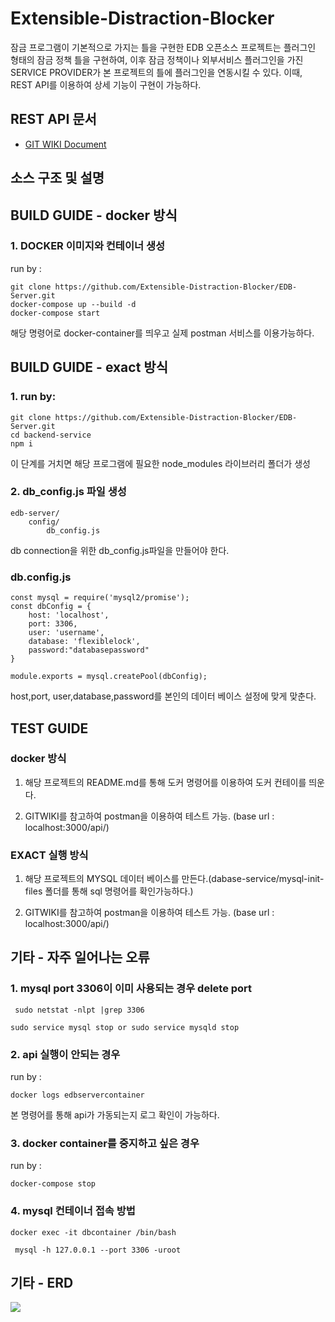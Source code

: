 Extensible-Distraction-Blocker
=========================================

잠금 프로그램이 기본적으로 가지는 틀을 구현한 EDB 오픈소스 프로젝트는  플러그인 형태의 잠금 정책 틀을 구현하여, 이후 잠금 정책이나 외부서비스 플러그인을 가진 SERVICE PROVIDER가 본 프로젝트의 틀에 플러그인을 연동시킬 수 있다. 이때, REST API를 이용하여 상세 기능이 구현이 가능하다. 

## REST API  문서
* [GIT WIKI Document](https://github.com/Extensible-Distraction-Blocker/EDB-Server/wiki)

## 소스 구조 및 설명 


## BUILD GUIDE - docker 방식

### 1. DOCKER 이미지와 컨테이너 생성
run by : 
```
git clone https://github.com/Extensible-Distraction-Blocker/EDB-Server.git
docker-compose up --build -d
docker-compose start
```
해당 명령어로 docker-container를 띄우고 실제 postman 서비스를 이용가능하다.

## BUILD GUIDE - exact 방식

### 1. run by: 
```
git clone https://github.com/Extensible-Distraction-Blocker/EDB-Server.git
cd backend-service
npm i 

```
이 단계를 거치면 해당 프로그램에 필요한 node_modules 라이브러리 폴더가 생성

### 2. db_config.js 파일 생성
```
edb-server/
	config/
		db_config.js

```
db connection을 위한 db_config.js파일을 만들어야 한다.

### db.config.js

```
const mysql = require('mysql2/promise');
const dbConfig = {
    host: 'localhost',
    port: 3306,
    user: 'username',
    database: 'flexiblelock',
    password:"databasepassword"
}

module.exports = mysql.createPool(dbConfig);

```
host,port, user,database,password를 본인의 데이터 베이스 설정에 맞게 맞춘다.


## TEST GUIDE

### docker 방식
1.  해당 프로젝트의 README.md를 통해 도커 명령어를 이용하여 도커 컨테이를 띄운다.

2. GITWIKI를 참고하여 postman을 이용하여 테스트 가능.
(base url : localhost:3000/api/)

### EXACT 실행 방식
1.  해당 프로젝트의 MYSQL 데이터 베이스를 만든다.(dabase-service/mysql-init-files 폴더를 통해 sql 명령어를 확인가능하다.)

2. GITWIKI를 참고하여 postman을 이용하여 테스트 가능.
(base url : localhost:3000/api/)


##  기타 - 자주 일어나는 오류

### 1. mysql port 3306이 이미 사용되는 경우  delete port
```
 sudo netstat -nlpt |grep 3306 

sudo service mysql stop or sudo service mysqld stop
```
### 2. api 실행이 안되는 경우

run by :
```
docker logs edbservercontainer
```
본 명령어를 통해 api가 가동되는지 로그 확인이 가능하다.

### 3. docker container를 중지하고 싶은 경우
run by :
```
docker-compose stop
```


### 4. mysql 컨테이너 접속 방법
```
docker exec -it dbcontainer /bin/bash

 mysql -h 127.0.0.1 --port 3306 -uroot

```

## 기타 - ERD
<div>
<img src="https://user-images.githubusercontent.com/29730565/69398217-9d7a9500-0d2c-11ea-986d-9582c565c40f.png">
</div>
